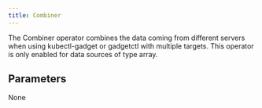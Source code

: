 ```yaml
---
title: Combiner
---
```


The Combiner operator combines the data coming from different servers when using
kubectl-gadget or gadgetctl with multiple targets. This operator is only enabled
for data sources of type array.

## Parameters

None
